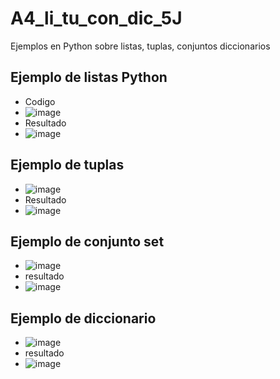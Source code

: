# A4_li_tu_con_dic_5J
Ejemplos en Python sobre listas, tuplas, conjuntos diccionarios
## Ejemplo de listas Python
- Codigo
- ![image](https://github.com/user-attachments/assets/bb9ef17c-fc7b-45f6-816d-998e44e2e3b2)
- Resultado
- ![image](https://github.com/user-attachments/assets/7e2025cb-5353-4d85-b24e-27ba2c42b390)
## Ejemplo de tuplas
-  ![image](https://github.com/user-attachments/assets/dbdc8aad-eb3b-4fdc-a6bc-7a1863aef78c)
-  Resultado
-  ![image](https://github.com/user-attachments/assets/1cafd06a-c0c7-41f8-aef3-23fcf355f053)

## Ejemplo de conjunto set 
- ![image](https://github.com/user-attachments/assets/26686203-a974-40a1-861e-eefbd4c71a79)
- resultado
- ![image](https://github.com/user-attachments/assets/5baeba7e-ee4a-4568-a191-945781fba9ec)
## Ejemplo de diccionario
- ![image](https://github.com/user-attachments/assets/fd8213f2-da3c-495e-9cc3-939a213148d8)
- resultado
- ![image](https://github.com/user-attachments/assets/b32175c0-528e-4946-866f-9c4420a8ffae)

